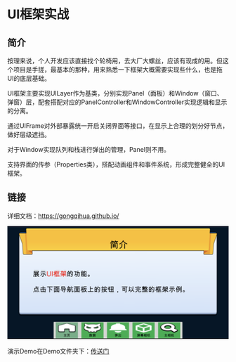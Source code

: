 # UI框架实战

## 简介

按理来说，个人开发应该直接找个轮椅用，去大厂大螺丝，应该有现成的用。但这个项目是手搓，最基本的那种，用来熟悉一下框架大概需要实现些什么，也是拖UI的底层基础。

UI框架主要实现UILayer作为基类，分别实现Panel（面板）和Window（窗口、弹窗）层，配套搭配对应的PanelController和WindowController实现逻辑和显示的分离。

通过UIFrame对外部暴露统一开启关闭界面等接口，在显示上合理的划分好节点，做好层级遮挡。

对于Window实现队列和栈进行弹出的管理，Panel则不用。

支持界面的传参（Properties类），搭配动画组件和事件系统，形成完整健全的UI框架。

## 链接

详细文档：https://gongqihua.github.io/

![UI界面](DEMO/screenshot.png)

演示Demo在Demo文件夹下：[传送门](DEMO/UIFramework.mp4)